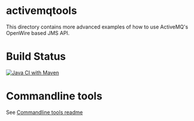 # activemqtools

This directory contains more advanced examples of how to use ActiveMQ's OpenWire based JMS API.

# Build Status

[![Java CI with Maven](https://github.com/bernhardhuber/activemqtools/actions/workflows/maven.yml/badge.svg)](https://github.com/bernhardhuber/activemqtools/actions/workflows/maven.yml)

# Commandline tools

See [Commandline tools readme](jms-example-picocli/README.md)

